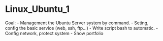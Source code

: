 # Linux_Ubuntu_1
Goal:
    - Management the Ubuntu Server system by command.
    - Seting, config the basic service (web, ssh, ftp...)
    - Write script bash to automatic.
    - Config network, protect system
    - Show portfolio
